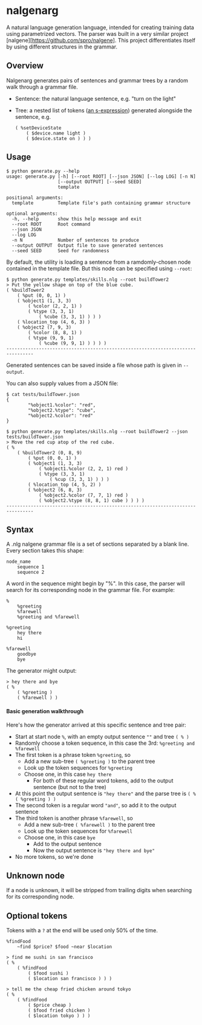 # nalgenarg

A natural language generation language, intended for creating training data using parametrized vectors.
The parser was built in a very similar project [nalgene][https://github.com/spro/nalgene].
This project differentiates itself by using different structures in the grammar. 

## Overview

Nalgenarg generates pairs of sentences and grammar trees by a random walk through a grammar file.

* Sentence: the natural language sentence, e.g. "turn on the light"
* Tree: a nested list of tokens ([an s-expression](https://en.wikipedia.org/wiki/S-expression)) generated alongside the sentence, e.g.

	```
    ( %setDeviceState
        ( $device.name light )
        ( $device.state on ) ) )
	```

## Usage

```
$ python generate.py --help 
usage: generate.py [-h] [--root ROOT] [--json JSON] [--log LOG] [-n N]
                   [--output OUTPUT] [--seed SEED]
                   template

positional arguments:
  template         Template file's path containing grammar structure

optional arguments:
  -h, --help       show this help message and exit
  --root ROOT      Root command
  --json JSON
  --log LOG
  -n N             Number of sentences to produce
  --output OUTPUT  Output file to save generated sentences
  --seed SEED      Seed for randomness

```

By default, the utility is loading a sentence from a ramdomly-chosen node contained in the template file. But this node can be specified using   `--root`:

```
$ python generate.py templates/skills.nlg --root buildTower2
> Put the yellow shape on top of the blue cube.
( %buildTower2
    ( %put (0, 0, 1) )
    ( %object1 (1, 3, 3)
        ( %color (2, 2, 1) )
        ( %type (3, 3, 1)
            ( %cube (3, 3, 1) ) ) )
    ( %location_top (4, 6, 3) )
    ( %object2 (7, 9, 3)
        ( %color (8, 8, 1) )
        ( %type (9, 9, 1)
            ( %cube (9, 9, 1) ) ) ) )
--------------------------------------------------------------------------------
```

Generated sentences can be saved inside a file whose path is given in `--output`.


You can also supply values from a JSON file:

```
$ cat tests/buildTower.json
{
        "%object1.%color": "red",
        "%object2.%type": "cube",
        "%object2.%color": "red"
}

$ python generate.py templates/skills.nlg --root buildTower2 --json tests/buildTower.json
> Move the red cup atop of the red cube.
( %
    ( %buildTower2 (0, 8, 9)
        ( %put (0, 0, 1) )
        ( %object1 (1, 3, 3)
            ( %object1.%color (2, 2, 1) red )
            ( %type (3, 3, 1)
                ( %cup (3, 3, 1) ) ) )
        ( %location_top (4, 5, 2) )
        ( %object2 (6, 8, 3)
            ( %object2.%color (7, 7, 1) red )
            ( %object2.%type (8, 8, 1) cube ) ) ) )
--------------------------------------------------------------------------------
```


## Syntax

A .nlg nalgene grammar file is a set of sections separated by a blank line. Every section takes this shape:

```
node_name
    sequence 1
    sequence 2
```

A word in the sequence might begin by "%". In this case, the parser will search for its corresponding node in the grammar file. For example:

```
%
    %greeting
    %farewell
    %greeting and %farewell

%greeting
    hey there
    hi

%farewell
    goodbye
    bye
```

The generator might output:

```
> hey there and bye
( %
    ( %greeting )
    ( %farewell ) )
```

#### Basic generation walkthrough

Here's how the generator arrived at this specific sentence and tree pair:

* Start at start node `%`, with an empty output sentence `""` and tree `( % )`
* Randomly choose a token sequence, in this case the 3rd: `%greeting and %farewell`
* The first token is a phrase token `%greeting`, so
    * Add a new sub-tree `( %greeting )` to the parent tree
    * Look up the token sequences for `%greeting`
    * Choose one, in this case `hey there`
        * For both of these regular word tokens, add to the output sentence (but not to the tree)
* At this point the output sentence is `"hey there"` and the parse tree is `( % ( %greeting ) )`
* The second token is a regular word `"and"`, so add it to the output sentence
* The third token is another phrase `%farewell`, so
    * Add a new sub-tree `( %farewell )` to the parent tree
    * Look up the token sequences for `%farewell`
    * Choose one, in this case `bye`
        * Add to the output sentence
        * Now the output sentence is `"hey there and bye"`
* No more tokens, so we're done

## Unknown node

If a node is unknown, it will be stripped from trailing digits when searching for its corresponding node.


## Optional tokens

Tokens with a `?` at the end will be used only 50% of the time.

```
%findFood
    ~find $price? $food ~near $location
```

```
> find me sushi in san francisco
( %
    ( %findFood
        ( $food sushi )
        ( $location san francisco ) ) )

> tell me the cheap fried chicken around tokyo
( %
    ( %findFood
        ( $price cheap )
        ( $food fried chicken )
        ( $location tokyo ) ) )
```



